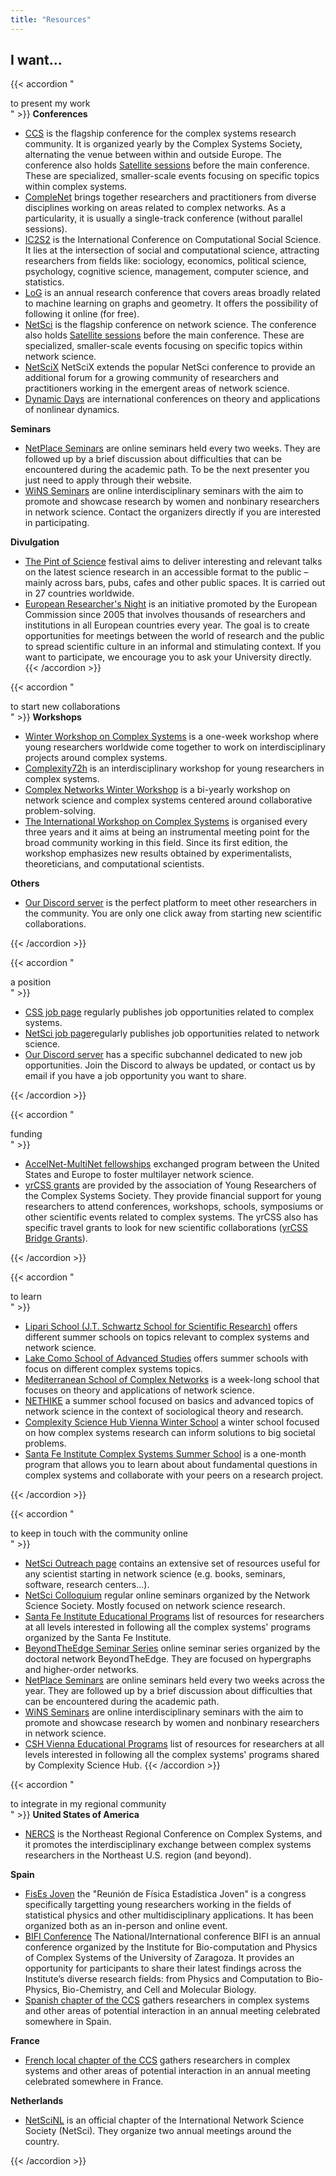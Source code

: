 ```yaml
---
title: "Resources"
---
```



## I want...

{{< accordion "<div><i class='fa-solid fa-microphone pr-4'></i>to present my work</div>" >}}
**Conferences**
- [CCS](https://ccs25.cssociety.org) is the flagship conference for the complex systems research community. It is organized yearly by the Complex Systems Society, alternating the venue between within and outside Europe. The conference also holds [Satellite sessions](https://ccs25.cssociety.org/satellite-2/) before the main conference. These are specialized, smaller-scale events focusing on specific topics within complex systems.
- [CompleNet](https://complenet.weebly.com) brings together researchers and practitioners from diverse disciplines working on areas related to complex networks. As a particularity, it is usually a single-track conference (without parallel sessions). 
- [IC2S2](https://www.ic2s2-2025.org/) is the International Conference on Computational Social Science. It lies at the intersection of social and computational science, attracting researchers from fields like: sociology, economics, political science, psychology, cognitive science, management, computer science, and statistics.
- [LoG](https://logconference.org/) is an annual research conference that covers areas broadly related to machine learning on graphs and geometry. It offers the possibility of following it online (for free).
- [NetSci](https://www.netscisociety.net/events/netsci) is the flagship conference on network science. The conference also holds [Satellite sessions](https://netsci2025.github.io/satellites/) before the main conference. These are specialized, smaller-scale events focusing on specific topics within network science.
- [NetSciX](https://netscix2025.iiti.ac.in) NetSciX extends the popular NetSci conference to provide an additional forum for a growing community of researchers and practitioners working in the emergent areas of network science. 
- [Dynamic Days](https://www.dynamicsdays.info) are international conferences on theory and applications of nonlinear dynamics.


**Seminars**
- [NetPlace Seminars](https://netplace.site) are online seminars held every two weeks. They are followed up by a brief discussion about difficulties that can be encountered during the academic path. To be the next presenter you just need to apply through their website.
- [WiNS Seminars](https://sites.google.com/view/womeninnetworkscience/) are online interdisciplinary seminars with the aim to promote and showcase research by women and nonbinary researchers in network science. Contact the organizers directly if you are interested in participating.

**Divulgation**
- [The Pint of Science](https://pintofscience.com) festival aims to deliver interesting and relevant talks on the latest science research in an accessible format to the public – mainly across bars, pubs, cafes and other public spaces. It is carried out in 27 countries worldwide. 
- [European Researcher's Night](https://marie-sklodowska-curie-actions.ec.europa.eu/actions/msca-citizens/join-a-celebration-of-science) is an initiative promoted by the European Commission since 2005 that involves thousands of researchers and institutions in all European countries every year. The goal is to create opportunities for meetings between the world of research and the public to spread scientific culture in an informal and stimulating context. If you want to participate, we encourage you to ask your University directly. 
{{< /accordion >}}


{{< accordion "<div><i class='fa-solid fa-people-arrows pr-4'></i>to start new collaborations</div>" >}}
**Workshops**
- [Winter Workshop on Complex Systems](https://wwcs2025.github.io) is a one-week workshop where young researchers worldwide come together to work on interdisciplinary projects around complex systems.
- [Complexity72h](https://complexity72h.com) is an interdisciplinary workshop for young researchers in complex systems.
- [Complex Networks Winter Workshop](https://vermontcomplexsystems.org/events/past-events/) is a bi-yearly workshop on network science and complex systems centered around collaborative problem-solving.
- [The International Workshop on Complex Systems](https://complexsystems.physics.unitn.it/iwcs/) is organised every three years and it aims at being an instrumental meeting point for the broad community working in this field. Since its first edition, the workshop emphasizes new results obtained by experimentalists, theoreticians, and computational scientists.

**Others**
- [Our Discord server](https://discord.gg/yFmVMZ29) is the perfect platform to meet other researchers in the community. You are only one click away from starting new scientific collaborations. 

{{< /accordion >}}

{{< accordion "<div><i class='fa-solid fa-award pr-4'></i>a position</div>" >}}

- [CSS job page](https://cssociety.org/job-openings) regularly publishes job opportunities related to complex systems.
- [NetSci job page](https://www.netscisociety.net/jobs)regularly publishes job opportunities related to network science.
- [Our Discord server](https://discord.gg/yFmVMZ29) has a specific subchannel dedicated to new job opportunities. Join the Discord to always be updated, or contact us by email if you have a job opportunity you want to share.

{{< /accordion >}}


{{< accordion "<div><i class='fa-duotone fa-solid fa-coins pr-4'></i>funding</div>" >}}

- [AccelNet-MultiNet fellowships](https://www.accelnet-multinet.org/education-training) exchanged program between the United States and Europe to foster multilayer network science.
- [yrCSS grants](https://yrcss.cssociety.org/grants/) are provided by the association of Young Researchers of the Complex Systems Society. They provide financial support for young researchers to attend conferences, workshops, schools, symposiums or other scientific events related to complex systems. The yrCSS also has specific travel grants to look for new scientific collaborations ([yrCSS Bridge Grants](https://yrcss.cssociety.org/grants/bridge-grant/)).

{{< /accordion >}}


{{< accordion "<div><i class='fa-solid fa-book-open-reader pr-4'></i>to learn</div>" >}}

- [Lipari School (J.T. Schwartz School for Scientific Research)](https://liparischool.it/) offers different summer schools on topics relevant to complex systems and network science.
- [Lake Como School of Advanced Studies](https://lakecomoschool.org/schools/) offers summer schools with focus on different complex systems topics.
- [Mediterranean School of Complex Networks](https://mediterraneanschoolcomplex.net/) is a week-long school that focuses on theory and applications of network science. 
- [NETHIKE](https://sn.ethz.ch/nethike.html) a summer school focused on basics and advanced topics of network science in the context of sociological theory and research.
- [Complexity Science Hub Vienna Winter School](https://csh.ac.at/education/winterschool/) a winter school focused on how complex systems research can inform solutions to big societal problems. 
- [Santa Fe Institute Complex Systems Summer School](https://santafe.edu/engage/learn/programs/sfi-complex-systems-summer-school) is a one-month program that allows you to learn about about fundamental questions in complex systems and collaborate with your peers on a research project.

{{< /accordion >}}

{{< accordion "<div><i class='fa-solid fa-book-open-reader pr-4'></i>to keep in touch with the community online</div>" >}}
- [NetSci Outreach page](https://www.netscisociety.net/outreach) contains an extensive set of resources useful for any scientist starting in network science (e.g. books, seminars, software, research centers...).
- [NetSci Colloquium](https://www.netscisociety.net/events/colloquium) regular online seminars organized by the Network Science Society. Mostly focused on network science research. 
- [Santa Fe Institute Educational Programs](https://santafe.edu/engage/learn/overview) list of resources for researchers at all levels interested in following all the complex systems' programs organized by the Santa Fe Institute.
- [BeyondTheEdge Seminar Series](https://www.beyondtheedge.network/events) online seminar series organized by the doctoral network BeyondTheEdge. They are focused on hypergraphs and higher-order networks. 
- [NetPlace Seminars](https://netplace.site) are online seminars held every two weeks across the year. They are followed up by a brief discussion about difficulties that can be encountered during the academic path.
- [WiNS Seminars](https://sites.google.com/view/womeninnetworkscience/) are online interdisciplinary seminars with the aim to promote and showcase research by women and nonbinary researchers in network science.
- [CSH Vienna Educational Programs](https://csh.ac.at/education/) list of resources for researchers at all levels interested in following all the complex systems' programs shared by Complexity Science Hub.
{{< /accordion >}}


{{< accordion "<div><i class='fa-solid fa-book-open-reader pr-4'></i>to integrate in my regional community</div>" >}}
**United States of America**
- [NERCS](https://nerccs2025.github.io/) is the Northeast Regional Conference on Complex Systems, and it promotes the interdisciplinary exchange between complex systems researchers in the Northeast U.S. region (and beyond).

**Spain**
- [FisEs Joven](https://fisesjoven24.gefenol.es) the "Reunión de Física Estadística Joven" is a congress specifically targetting young researchers working in the fields of statistical physics and other multidisciplinary applications. It has been organized both as an in-person and online event. 
- [BIFI Conference](https://bifi.es/calendar/) The National/International conference BIFI is an annual conference organized by the  Institute for Bio-computation and Physics of Complex Systems of the University of Zaragoza. It provides an opportunity for participants to share their latest findings across the Institute’s diverse research fields: from Physics and Computation to Bio-Physics, Bio-Chemistry, and Cell and Molecular Biology.
- [Spanish chapter of the CCS](https://indico.ifca.es/event/2862/) gathers researchers in complex systems and other areas of potential interaction in an annual meeting celebrated somewhere in Spain.

**France**
- [French local chapter of the CCS](https://conferences.css-fr.org) gathers researchers in complex systems and other areas of potential interaction in an annual meeting celebrated somewhere in France.

**Netherlands**
- [NetSciNL](https://www.netsci.nl/) is an official chapter of the International Network Science Society (NetSci). They organize two annual meetings around the country.

{{< /accordion >}}
